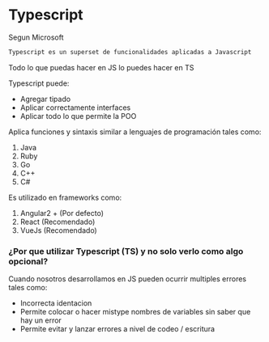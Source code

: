 # Typescript

Segun Microsoft

```bash
Typescript es un superset de funcionalidades aplicadas a Javascript
```

Todo lo que puedas hacer en JS lo puedes hacer en TS

Typescript puede:

- Agregar tipado
- Aplicar correctamente interfaces
- Aplicar todo lo que permite la POO

Aplica funciones y sintaxis similar a lenguajes de programación tales como:

1. Java
2. Ruby
3. Go
4. C++
5. C#

Es utilizado en frameworks como:

1. Angular2 + (Por defecto)
2. React (Recomendado)
3. VueJs (Recomendado)

### ¿Por que utilizar Typescript (TS) y no solo verlo como algo opcional?

Cuando nosotros desarrollamos en JS pueden ocurrir multiples errores tales como:

- Incorrecta identacion
- Permite colocar o hacer mistype nombres de variables sin saber que hay un error
- Permite evitar y lanzar errores a nivel de codeo / escritura
